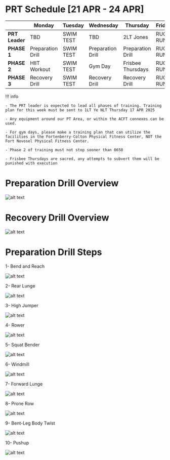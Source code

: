 # PRT Schedule [21 APR - 24 APR]

|            | Monday               | Tuesday                  | Wednesday             | Thursday               | Friday               |
|------------|----------------------|--------------------------|-----------------------|------------------------|----------------------|
| **PRT Leader**    | TBD      | SWIM TEST         | TBD    |    2LT Jones      | RUCK RUN  |
| **PHASE 1**    | Preparation Drill      | SWIM TEST         | Preparation Drill    | Preparation Drill         | RUCK RUN  |
| **PHASE 2**   | HIIT Workout    | SWIM TEST |  Gym Day    | Frisbee Thursdays | RUCK RUN |
| **PHASE 3** | Recovery Drill   | SWIM TEST | Recovery Drill          | Recovery Drill | RUCK RUN |

!!! info

    - The PRT leader is expected to lead all phases of training. Training plan for this week must be sent to 1LT Ye NLT Thursday 17 APR 2025 

    - Any equipment around our PT Area, or within the ACFT connexes can be used. 

    - For gym days, please make a training plan that can utilize the facilities in the Fortenberry-Colton Physical Fitness Center, NOT the Fort Novosel Physical Fitness Center.

    - Phase 2 of training must not stop sooner than 0650

    - Frisbee Thursdays are sacred, any attempts to subvert them will be punished with execution

# Preparation Drill Overview

![alt text](army.mil-84285-2010-08-31-100802-1536x614.jpg)

# Recovery Drill Overview

![alt text](max1200-army.mil-84284-2010-08-31-100802.jpg)

# Preparation Drill Steps

1- Bend and Reach

![alt text](bend-and-reach-1.gif)

2- Rear Lunge

![alt text](rear-lunge.gif)

3- High Jumper

![alt text](high-jumper-1.gif)

4- Rower

![alt text](rower.gif)

5- Squat Bender

![alt text](squat-bender.gif)

6- Windmill

![alt text](windmill.gif)

7- Forward Lunge

![alt text](forward-lunge.gif)

8- Prone Row

![alt text](prone-row-1.gif)

9- Bent-Leg Body Twist

![alt text](bent-leg-body-twist.gif)

10- Pushup

![alt text](push-up-1.gif)

